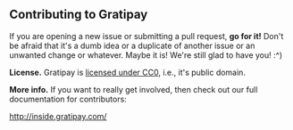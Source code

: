 ## Contributing to Gratipay

If you are opening a new issue or submitting a pull request, **go for it!**
Don't be afraid that it's a dumb idea or a duplicate of another issue or an
unwanted change or whatever. Maybe it is! We're still glad to have you! :^)

**License.** Gratipay is [licensed under
CC0](https://github.com/gratipay/gratipay.com/tree/master/COPYING), i.e.,
it's public domain. 

**More info.** If you want to really get involved, then check out our full
documentation for contributors:

http://inside.gratipay.com/
